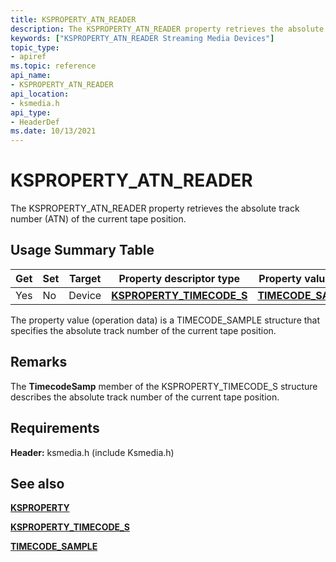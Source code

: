 ```yaml
---
title: KSPROPERTY_ATN_READER
description: The KSPROPERTY_ATN_READER property retrieves the absolute track number (ATN) of the current tape position.
keywords: ["KSPROPERTY_ATN_READER Streaming Media Devices"]
topic_type:
- apiref
ms.topic: reference
api_name:
- KSPROPERTY_ATN_READER
api_location:
- ksmedia.h
api_type:
- HeaderDef
ms.date: 10/13/2021
---
```


# KSPROPERTY_ATN_READER

The KSPROPERTY_ATN_READER property retrieves the absolute track number (ATN) of the current tape position.

## Usage Summary Table

| Get | Set | Target | Property descriptor type | Property value type |
|--|--|--|--|--|
| Yes | No | Device | [**KSPROPERTY_TIMECODE_S**](/windows-hardware/drivers/ddi/ksmedia/ns-ksmedia-ksproperty_timecode_s) | [**TIMECODE_SAMPLE**](/windows-hardware/drivers/ddi/ksmedia/ns-ksmedia-tagtimecode_sample) |

The property value (operation data) is a TIMECODE_SAMPLE structure that specifies the absolute track number of the current tape position.

## Remarks

The **TimecodeSamp** member of the KSPROPERTY_TIMECODE_S structure describes the absolute track number of the current tape position.

## Requirements

**Header:** ksmedia.h (include Ksmedia.h)

## See also

[**KSPROPERTY**](ksproperty-structure.md)

[**KSPROPERTY_TIMECODE_S**](/windows-hardware/drivers/ddi/ksmedia/ns-ksmedia-ksproperty_timecode_s)

[**TIMECODE_SAMPLE**](/windows-hardware/drivers/ddi/ksmedia/ns-ksmedia-tagtimecode_sample)

